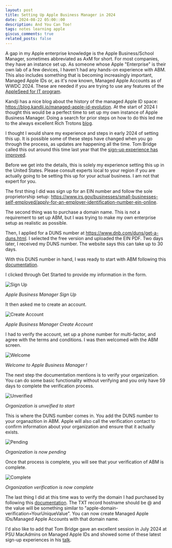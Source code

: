 ```yaml
---
layout: post
title: Setting Up Apple Business Manager in 2024
date: 2024-08-22 05:00::00
description: And You Can Too!
tags: notes learning apple
giscus_comments: true
related_posts: false
---
```


A gap in my Apple enterprise knowledge is the Apple Business/School Manager, sometimes abbreviated as AxM for short. For most companies, they have an instance set up. As someone whose Apple "Enterprise" is their own lab of a few devices, I haven't had any hands-on experience with ABM. This also includes something that is becoming increasingly important, Managed Apple IDs or, as it's now known, Managed Apple Accounts as of WWDC 2024. These are needed if you are trying to use any features of the [AppleSeed for IT program](https://beta.apple.com/it).

Kandji has a nice blog about the history of the managed Apple ID space: https://blog.kandji.io/managed-apple-id-evolution. At the start of 2024 I thought this would be a perfect time to set up my own instance of Apple Business Manager. Doing a search for prior steps on how to do this led me to the always excellent Rich Trotons [blog](https://derflounder.wordpress.com/2023/09/04/starting-a-sole-proprietorship-business-to-get-a-duns-number-for-apple-business-manager/).

I thought I would share my experience and steps in early 2024 of setting this up. It is possible some of these steps have changed when you go through the process, as updates are happening all the time. Tom Bridge called this out around this time last year that the [sign-up experience has improved](https://tombridge.com/2023/08/18/positive-changes-to-apple-business-manager-signup-flows/).

Before we get into the details, this is solely my experience setting this up in the United States. Please consult experts local to your region if you are actually going to be setting this up for your actual business. I am not that expert for you.

The first thing I did was sign up for an EIN number and follow the sole proprietorship setup: https://www.irs.gov/businesses/small-businesses-self-employed/apply-for-an-employer-identification-number-ein-online.

The second thing was to purchase a domain name. This is not a requirement to set up ABM, but I was trying to make my own enterprise setup as realistic as possible.

Then, I applied for a DUNS number at https://www.dnb.com/duns/get-a-duns.html. I selected the free version and uploaded the EIN PDF. Two days later, I received my DUNS number. The website says this can take up to 30 days.

With this DUNS number in hand, I was ready to start with ABM following this [documentation](https://support.apple.com/en-ke/guide/apple-business-manager/axm402206497/web).

I clicked through Get Started to provide my information in the form.

![Sign Up](/assets/img/ABM_SetUp_1_Form.png)

_Apple Business Manager Sign Up_

It then asked me to create an account.

![Create Account](/assets/img/ABM_SetUp_2_Create_Account.png)

_Apple Business Manager Create Account_

I had to verify the account, set up a phone number for multi-factor, and agree with the terms and conditions. I was then welcomed with the ABM screen.

![Welcome](/assets/img/ABM_SetUp_3_Welcome.png)

_Welcome to Apple Business Manager !_

The next step the documentation mentions is to verify your organization. You can do some basic functionality without verifying and you only have 59 days to complete the verification process.

![Unverified](/assets/img/ABM_SetUp_4_Unverified.png)

_Organization is unveified to start_

This is where the DUNS number comes in. You add the DUNS number to your organazition in ABM. Apple will also call the verification contact to confirm information about your organization and ensure that it actually exists.

![Pending](/assets/img/ABM_SetUp_5_Pending.png)

_Organization is now pending_

Once that process is complete, you will see that your verification of ABM is complete.

![Complete](/assets/img/ABM_SetUp_6_Complete.png)

_Organization verification is now complete_

The last thing I did at this time was to verify the domain I had purchased by following this [documentation](https://support.apple.com/en-ke/guide/apple-business-manager/axm48c3280c0/web). The TXT record hostname should be @ and the value will be something similar to "apple-domain-verification=YourUniqueValue". You can now create Managed Apple IDs/Managed Apple Accounts with that domain name.

I'd also like to add that Tom Bridge gave an excellent session in July 2024 at PSU MacAdmins on Managed Apple IDs and showed some of these latest sign-up experiences in his [talk](https://youtu.be/xA0D6oVzcUk?si=Kd26UaruSl8kqhmR).